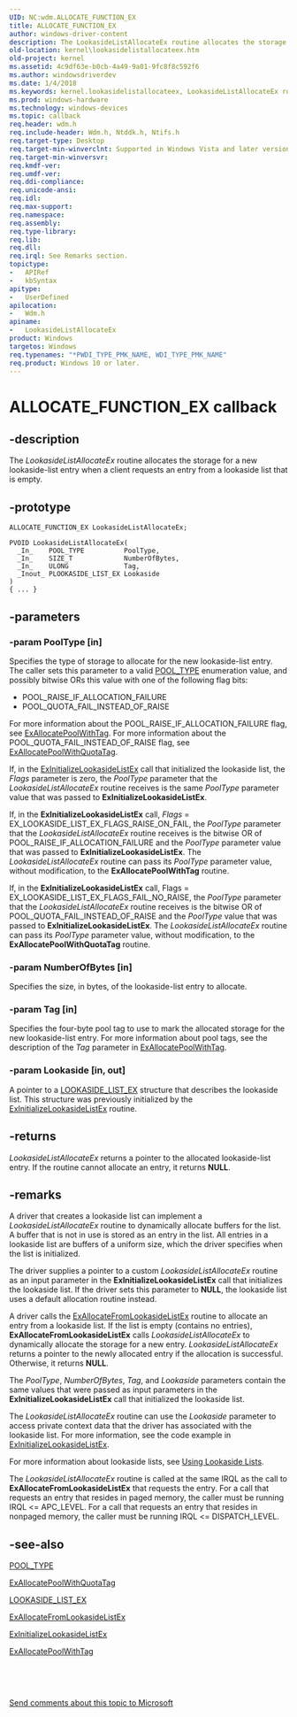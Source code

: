 ```yaml
---
UID: NC:wdm.ALLOCATE_FUNCTION_EX
title: ALLOCATE_FUNCTION_EX
author: windows-driver-content
description: The LookasideListAllocateEx routine allocates the storage for a new lookaside-list entry when a client requests an entry from a lookaside list that is empty.
old-location: kernel\lookasidelistallocateex.htm
old-project: kernel
ms.assetid: 4c9df63e-b0cb-4a49-9a01-9fc8f8c592f6
ms.author: windowsdriverdev
ms.date: 1/4/2018
ms.keywords: kernel.lookasidelistallocateex, LookasideListAllocateEx routine [Kernel-Mode Driver Architecture], LookasideListAllocateEx, ALLOCATE_FUNCTION_EX, ALLOCATE_FUNCTION_EX, wdm/LookasideListAllocateEx, DrvrRtns_a8e59075-4ed4-49d3-a516-6cee5b6390c8.xml
ms.prod: windows-hardware
ms.technology: windows-devices
ms.topic: callback
req.header: wdm.h
req.include-header: Wdm.h, Ntddk.h, Ntifs.h
req.target-type: Desktop
req.target-min-winverclnt: Supported in Windows Vista and later versions of Windows.
req.target-min-winversvr: 
req.kmdf-ver: 
req.umdf-ver: 
req.ddi-compliance: 
req.unicode-ansi: 
req.idl: 
req.max-support: 
req.namespace: 
req.assembly: 
req.type-library: 
req.lib: 
req.dll: 
req.irql: See Remarks section.
topictype:
-	APIRef
-	kbSyntax
apitype:
-	UserDefined
apilocation:
-	Wdm.h
apiname:
-	LookasideListAllocateEx
product: Windows
targetos: Windows
req.typenames: "*PWDI_TYPE_PMK_NAME, WDI_TYPE_PMK_NAME"
req.product: Windows 10 or later.
---
```


# ALLOCATE_FUNCTION_EX callback


## -description


The <i>LookasideListAllocateEx</i> routine allocates the storage for a new lookaside-list entry when a client requests an entry from a lookaside list that is empty.


## -prototype


````
ALLOCATE_FUNCTION_EX LookasideListAllocateEx;

PVOID LookasideListAllocateEx(
  _In_    POOL_TYPE          PoolType,
  _In_    SIZE_T             NumberOfBytes,
  _In_    ULONG              Tag,
  _Inout_ PLOOKASIDE_LIST_EX Lookaside
)
{ ... }
````


## -parameters




### -param PoolType [in]

Specifies the type of storage to allocate for the new lookaside-list entry. The caller sets this parameter to a valid <a href="..\wdm\ne-wdm-_pool_type.md">POOL_TYPE</a> enumeration value, and possibly bitwise ORs this value with one of the following flag bits:
<ul>
<li>POOL_RAISE_IF_ALLOCATION_FAILURE</li>
<li>POOL_QUOTA_FAIL_INSTEAD_OF_RAISE</li>
</ul>For more information about the POOL_RAISE_IF_ALLOCATION_FAILURE flag, see <a href="..\wdm\nf-wdm-exallocatepoolwithtag.md">ExAllocatePoolWithTag</a>. For more information about the POOL_QUOTA_FAIL_INSTEAD_OF_RAISE flag, see <a href="..\wdm\nf-wdm-exallocatepoolwithquotatag.md">ExAllocatePoolWithQuotaTag</a>.

If, in the <a href="..\wdm\nf-wdm-exinitializelookasidelistex.md">ExInitializeLookasideListEx</a> call that initialized the lookaside list, the <i>Flags</i> parameter is zero, the <i>PoolType</i> parameter that the <i>LookasideListAllocateEx</i> routine receives is the same <i>PoolType</i> parameter value that was passed to <b>ExInitializeLookasideListEx</b>.

If, in the <b>ExInitializeLookasideListEx</b> call, <i>Flags</i> = EX_LOOKASIDE_LIST_EX_FLAGS_RAISE_ON_FAIL, the <i>PoolType</i> parameter that the <i>LookasideListAllocateEx</i> routine receives is the bitwise OR of POOL_RAISE_IF_ALLOCATION_FAILURE and the <i>PoolType</i> parameter value that was passed to <b>ExInitializeLookasideListEx</b>. The <i>LookasideListAllocateEx</i> routine can pass its <i>PoolType</i> parameter value, without modification, to the <b>ExAllocatePoolWithTag</b> routine. 

If, in the <b>ExInitializeLookasideListEx</b> call, Flags = EX_LOOKASIDE_LIST_EX_FLAGS_FAIL_NO_RAISE, the <i>PoolType</i> parameter that the <i>LookasideListAllocateEx</i> routine receives is the bitwise OR of POOL_QUOTA_FAIL_INSTEAD_OF_RAISE and the <i>PoolType</i> value that was passed to <b>ExInitializeLookasideListEx</b>.  The <i>LookasideListAllocateEx</i> routine can pass its <i>PoolType</i> parameter value, without modification, to the <b>ExAllocatePoolWithQuotaTag</b> routine.


### -param NumberOfBytes [in]

Specifies the size, in bytes, of the lookaside-list entry to allocate.


### -param Tag [in]

Specifies the four-byte pool tag to use to mark the allocated storage for the new lookaside-list entry. For more information about pool tags, see the description of the <i>Tag</i> parameter in <a href="..\wdm\nf-wdm-exallocatepoolwithtag.md">ExAllocatePoolWithTag</a>. 


### -param Lookaside [in, out]

A pointer to a <a href="https://msdn.microsoft.com/library/windows/hardware/ff554329">LOOKASIDE_LIST_EX</a> structure that describes the lookaside list. This structure was previously initialized by the <a href="..\wdm\nf-wdm-exinitializelookasidelistex.md">ExInitializeLookasideListEx</a> routine. 


## -returns


<i>LookasideListAllocateEx</i> returns a pointer to the allocated lookaside-list entry. If the routine cannot allocate an entry, it returns <b>NULL</b>. 



## -remarks


A driver that creates a lookaside list can implement a <i>LookasideListAllocateEx</i> routine to dynamically allocate buffers for the list. A buffer that is not in use is stored as an entry in the list. All entries in a lookaside list are buffers of a uniform size, which the driver specifies when the list is initialized.

The driver supplies a pointer to a custom <i>LookasideListAllocateEx</i> routine as an input parameter in the <b>ExInitializeLookasideListEx</b> call that initializes the lookaside list. If the driver sets this parameter to <b>NULL</b>, the lookaside list uses a default allocation routine instead.

A driver calls the <a href="..\wdm\nf-wdm-exallocatefromlookasidelistex.md">ExAllocateFromLookasideListEx</a> routine to allocate an entry from a lookaside list. If the list is empty (contains no entries), <b>ExAllocateFromLookasideListEx</b> calls <i>LookasideListAllocateEx</i> to dynamically allocate the storage for a new entry. <i>LookasideListAllocateEx</i> returns a pointer to the newly allocated entry if the allocation is successful. Otherwise, it returns <b>NULL</b>.

The <i>PoolType</i>, <i>NumberOfBytes</i>, <i>Tag</i>, and <i>Lookaside</i> parameters contain the same values that were passed as input parameters in the <b>ExInitializeLookasideListEx</b> call that initialized the lookaside list.

The <i>LookasideListAllocateEx</i> routine can use the <i>Lookaside</i> parameter to access private context data that the driver has associated with the lookaside list. For more information, see the code example in <a href="..\wdm\nf-wdm-exinitializelookasidelistex.md">ExInitializeLookasideListEx</a>.

For more information about lookaside lists, see <a href="https://msdn.microsoft.com/library/windows/hardware/ff565416">Using Lookaside Lists</a>.

The <i>LookasideListAllocateEx</i> routine is called at the same IRQL as the call to <b>ExAllocateFromLookasideListEx</b> that requests the entry. For a call that requests an entry that resides in paged memory, the caller must be running IRQL &lt;= APC_LEVEL. For a call that requests an entry that resides in nonpaged memory, the caller must be running IRQL &lt;= DISPATCH_LEVEL. 



## -see-also

<a href="..\wdm\ne-wdm-_pool_type.md">POOL_TYPE</a>

<a href="..\wdm\nf-wdm-exallocatepoolwithquotatag.md">ExAllocatePoolWithQuotaTag</a>

<a href="https://msdn.microsoft.com/library/windows/hardware/ff554329">LOOKASIDE_LIST_EX</a>

<a href="..\wdm\nf-wdm-exallocatefromlookasidelistex.md">ExAllocateFromLookasideListEx</a>

<a href="..\wdm\nf-wdm-exinitializelookasidelistex.md">ExInitializeLookasideListEx</a>

<a href="..\wdm\nf-wdm-exallocatepoolwithtag.md">ExAllocatePoolWithTag</a>

 

 

<a href="mailto:wsddocfb@microsoft.com?subject=Documentation%20feedback [kernel\kernel]:%20LookasideListAllocateEx routine%20 RELEASE:%20(1/4/2018)&amp;body=%0A%0APRIVACY STATEMENT%0A%0AWe use your feedback to improve the documentation. We don't use your email address for any other purpose, and we'll remove your email address from our system after the issue that you're reporting is fixed. While we're working to fix this issue, we might send you an email message to ask for more info. Later, we might also send you an email message to let you know that we've addressed your feedback.%0A%0AFor more info about Microsoft's privacy policy, see http://privacy.microsoft.com/en-us/default.aspx." title="Send comments about this topic to Microsoft">Send comments about this topic to Microsoft</a>

